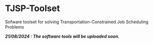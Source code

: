 # TJSP-Toolset
Sofware toolset for solving Transportation-Constrained Job Scheduling Problems

**_21/08/2024 : The software tools will be uploaded soon._**
